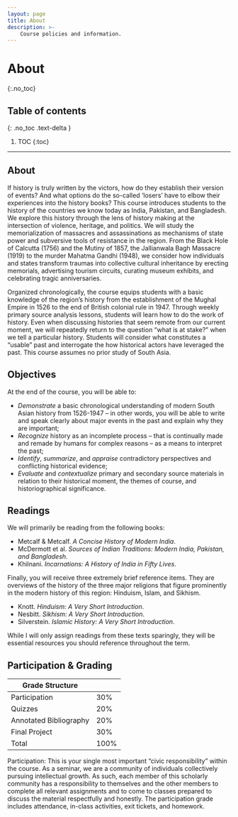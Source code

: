 ```yaml
---
layout: page
title: About
description: >-
    Course policies and information.
---
```


# About
{:.no_toc}

## Table of contents
{: .no_toc .text-delta }

1. TOC
{:toc}

---

## About
If history is truly written by the victors, how do they establish their version of events? And what options do the so-called ‘losers’ have to elbow their experiences into the history books? This course introduces students to the history of the countries we know today as India, Pakistan, and Bangladesh. We explore this history through the lens of history making at the intersection of violence, heritage, and politics. We will study the memorialization of massacres and assassinations as mechanisms of state power and subversive tools of resistance in the region. From the Black Hole of Calcutta (1756) and the Mutiny of 1857, the Jallianwala Bagh Massacre (1919) to the murder Mahatma Gandhi (1948), we consider how individuals and states transform traumas into collective cultural inheritance by erecting memorials, advertising tourism circuits, curating museum exhibits, and celebrating tragic anniversaries.

Organized chronologically, the course equips students with a basic knowledge of the region’s history from the establishment of the Mughal Empire in 1526 to the end of British colonial rule in 1947. Through weekly primary source analysis lessons, students will learn how to do the work of history. Even when discussing histories that seem remote from our current moment, we will repeatedly return to the question “what is at stake?” when we tell a particular history. Students will consider what constitutes a “usable” past and interrogate the how historical actors have leveraged the past. This course assumes no prior study of South Asia.


## Objectives  
At the end of the course, you will be able to:
- _Demonstrate_ a basic chronological understanding of modern South Asian history from 1526-1947 – in other words, you will be able to write and speak clearly about major events in the past and explain why they are important;
- _Recognize_ history as an incomplete process – that is continually made and remade by humans for complex reasons – as a means to interpret the past;
- _Identify_, _summarize_, and _appraise_ contradictory perspectives and conflicting historical evidence; 
- _Evaluate_ and _contextualize_ primary and secondary source materials in relation to their historical moment, the themes of course, and historiographical significance.




## Readings

We will primarily be reading from the following books: 

- Metcalf & Metcalf. _A Concise History of Modern India_. 
- McDermott et al. _Sources of Indian Traditions: Modern India, Pakistan, and Bangladesh_. 
- Khilnani. _Incarnations: A History of India in Fifty Lives_. 

Finally, you will receive three extremely brief reference items. They are overviews of the history of the three major religions that figure prominently in the modern history of this region: Hinduism, Islam, and Sikhism. 

- Knott. _Hinduism: A Very Short Introduction_.
- Nesbitt. _Sikhism: A Very Short Introduction_.
- Silverstein. _Islamic History: A Very Short Introduction_.

While I will only assign readings from these texts sparingly, they will be essential resources you should reference throughout the term.

## Participation & Grading

| Grade Structure  |   |
|---|---|
| Participation  | 30%  |
|  Quizzes | 20%  |
| Annotated Bibliography  | 20%  |
| Final Project  |  30% |
| Total  |  100% |

Participation: This is your single most important “civic responsibility” within the course. As a seminar, we are a community of individuals collectively pursuing intellectual growth. As such, each member of this scholarly community has a responsibility to themselves and the other members to complete all relevant assignments and to come to classes prepared to discuss the material respectfully and honestly. The participation grade includes attendance, in-class activities, exit tickets, and homework. 
